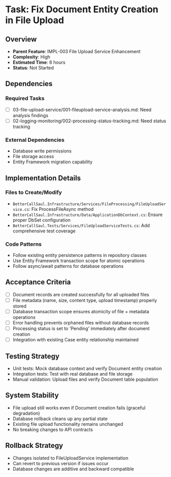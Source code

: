 # Task: Fix Document Entity Creation in File Upload

## Overview
- **Parent Feature**: IMPL-003 File Upload Service Enhancement
- **Complexity**: High
- **Estimated Time**: 6 hours
- **Status**: Not Started

## Dependencies
### Required Tasks
- [ ] 03-file-upload-service/001-fileupload-service-analysis.md: Need analysis findings
- [ ] 02-logging-monitoring/002-processing-status-tracking.md: Need status tracking

### External Dependencies
- Database write permissions
- File storage access
- Entity Framework migration capability

## Implementation Details
### Files to Create/Modify
- `BetterCallSaul.Infrastructure/Services/FileProcessing/FileUploadService.cs`: Fix ProcessFileAsync method
- `BetterCallSaul.Infrastructure/Data/ApplicationDbContext.cs`: Ensure proper DbSet configuration
- `BetterCallSaul.Tests/Services/FileUploadServiceTests.cs`: Add comprehensive test coverage

### Code Patterns
- Follow existing entity persistence patterns in repository classes
- Use Entity Framework transaction scope for atomic operations
- Follow async/await patterns for database operations

## Acceptance Criteria
- [ ] Document records are created successfully for all uploaded files
- [ ] File metadata (name, size, content type, upload timestamp) properly stored
- [ ] Database transaction scope ensures atomicity of file + metadata operations
- [ ] Error handling prevents orphaned files without database records
- [ ] Processing status is set to 'Pending' immediately after document creation
- [ ] Integration with existing Case entity relationship maintained

## Testing Strategy
- Unit tests: Mock database context and verify Document entity creation
- Integration tests: Test with real database and file storage
- Manual validation: Upload files and verify Document table population

## System Stability
- File upload still works even if Document creation fails (graceful degradation)
- Database rollback cleans up any partial state
- Existing file upload functionality remains unchanged
- No breaking changes to API contracts

## Rollback Strategy
- Changes isolated to FileUploadService implementation
- Can revert to previous version if issues occur
- Database changes are additive and backward compatible
